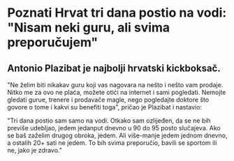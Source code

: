 <!DOCTYPE html>
<body>
    <h1>Poznati Hrvat tri dana postio na vodi: "Nisam neki guru, ali svima preporučujem"</h1>
    <h2>Antonio Plazibat je najbolji hrvatski kickboksač.</h2>
    <p>"Ne želim biti nikakav guru koji vas nagovara na nešto i nešto vam prodaje. Nitko me za ovo ne plaća, možete otići na internet i sami pogledati. Nemojte gledati gurue, trenere i prodavače magle, nego pogledajte doktore što govore o tome i kakvi su benefiti toga", pričao je Plazibat i nastavio:</p>
    <p>"Tri dana postio sam samo na vodi. Otkako sam ozlijeđen, da se ne bih previše udebljao, jedem jedanput dnevno u 90 do 95 posto slučajeva. Ako se baš zaželim drugog obroka, jedem. Ali više-manje jedem jednom dnevno, a ostalih 20+ sati ne jedem. To bih svima preporučio, bavili se sportom ili ne, jako je zdravo."</p>

</body>
